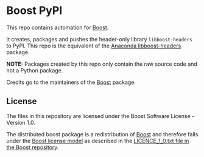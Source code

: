 # Boost PyPI

This repo contains automation for [Boost](https://github.com/boostorg/boost).

It creates, packages and pushes the header-only library `libboost-headers` to PyPI.
This repo is the equivalent of the [Anaconda libboost-headers](https://anaconda.org/conda-forge/libboost-headers) package.

**NOTE:** Packages created by this repo only contain the raw source code and not a Python package.

Credits go to the maintainers of the [Boost](https://github.com/boostorg/boost) package.

## License

The files in this repository are licensed under the Boost Software License - Version 1.0.

The distributed boost package is a redistribution of [Boost](https://github.com/boostorg/boost) and therefore falls under the [Boost license model](https://github.com/boostorg/boost/blob/master/LICENSE_1_0.txt) as described in the [LICENCE_1_0.txt file in the Boost repository](https://github.com/boostorg/boost/blob/master/LICENSE_1_0.txt).
